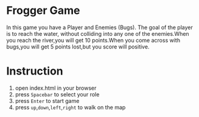 # Frogger Game
In this game you have a Player and Enemies (Bugs). The goal of the player is to reach the water, without colliding into any one of the enemies.When you reach the river,you will get 10 points.When you come across with bugs,you will get 5 points lost,but you score will positive.

# Instruction
1. open index.html in your browser
2. press `Spacebar` to select your role
3. press `Enter` to start game
4. press `up`,`down`,`left`,`right` to walk on the map
